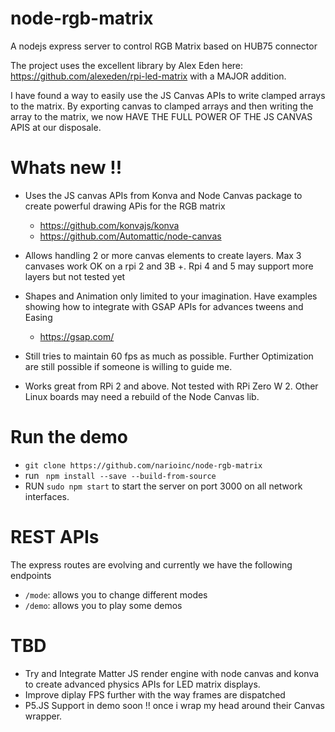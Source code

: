 # node-rgb-matrix
A nodejs express server to control RGB Matrix based on HUB75 connector

The project uses the excellent library by Alex Eden here: https://github.com/alexeden/rpi-led-matrix with a MAJOR addition.

I have found a way to easily use the JS Canvas APIs to write clamped arrays to the matrix. By exporting canvas to clamped arrays and then writing the array to the matrix, we now HAVE 
THE FULL POWER OF THE JS CANVAS APIS at our disposale. 

# Whats new !!
* Uses the JS canvas APIs from Konva and Node Canvas package to create powerful drawing APis for the 
RGB matrix 
    * https://github.com/konvajs/konva
    * https://github.com/Automattic/node-canvas
* Allows handling 2 or more canvas elements to create layers. Max 3 canvases work OK on a rpi 2 and 3B +. Rpi 4 and 5 may support more layers but not tested yet    
* Shapes and Animation only limited to your imagination. Have examples showing how to integrate with GSAP APIs for advances tweens and Easing
    * https://gsap.com/

* Still tries to maintain 60 fps as much as possible. Further Optimization are still possible if someone is willing to guide me.
* Works great from RPi 2 and above. Not tested with RPi Zero W 2. Other Linux boards may need a rebuild of the Node Canvas lib.  

# Run the demo
* ```git clone https://github.com/narioinc/node-rgb-matrix```
* run ``` npm install --save --build-from-source```
* RUN ``` sudo npm start ``` to start the server on port 3000 on all network interfaces.

# REST APIs
The express routes are evolving and currently we have the following endpoints

* ```/mode```: allows you to change different modes
* ```/demo```: allows you to play some demos


# TBD
* Try and Integrate Matter JS render engine with node canvas and konva to create advanced physics APIs for LED matrix displays. 
* Improve diplay FPS further with the way frames are dispatched 
* P5.JS Support in demo soon !! once i wrap my head around their Canvas wrapper. 

